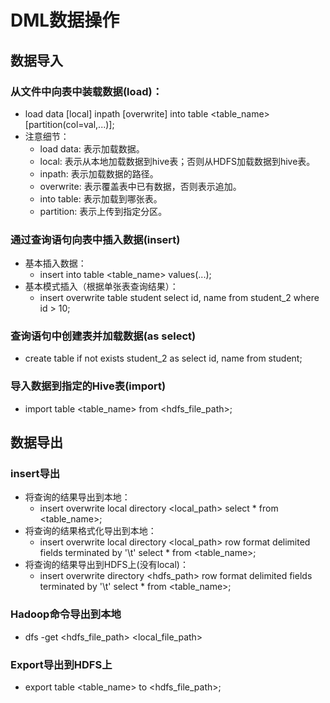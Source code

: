 # DML数据操作

## 数据导入

### 从文件中向表中装载数据(load)：
  - load data [local] inpath <file path> [overwrite] into table <table_name> [partition(col=val,...)];
  - 注意细节：
    - load data: 表示加载数据。
    - local: 表示从本地加载数据到hive表；否则从HDFS加载数据到hive表。
    - inpath: 表示加载数据的路径。
    - overwrite: 表示覆盖表中已有数据，否则表示追加。
    - into table: 表示加载到哪张表。
    - partition: 表示上传到指定分区。
  
### 通过查询语句向表中插入数据(insert)
  - 基本插入数据：
    - insert into table <table_name> values(...);
  - 基本模式插入（根据单张表查询结果）：
    - insert overwrite table student select id, name from student_2 where id > 10;
 
### 查询语句中创建表并加载数据(as select)

  - create table if not exists student_2 as select id, name from student;
  
### 导入数据到指定的Hive表(import)

  - import table <table_name> from <hdfs_file_path>;
  
## 数据导出

### insert导出
  - 将查询的结果导出到本地：
    - insert overwrite local directory <local_path> select * from <table_name>;
  - 将查询的结果格式化导出到本地：
    - insert overwrite local directory <local_path> row format delimited fields terminated by '\t' select * from <table_name>;
  - 将查询的结果导出到HDFS上(没有local)：
    - insert overwrite directory <hdfs_path> row format delimited fields terminated by '\t' select * from <table_name>;
  
### Hadoop命令导出到本地

  - dfs -get <hdfs_file_path> <local_file_path>
    
### Export导出到HDFS上

  - export table <table_name> to <hdfs_file_path>;

  
  
